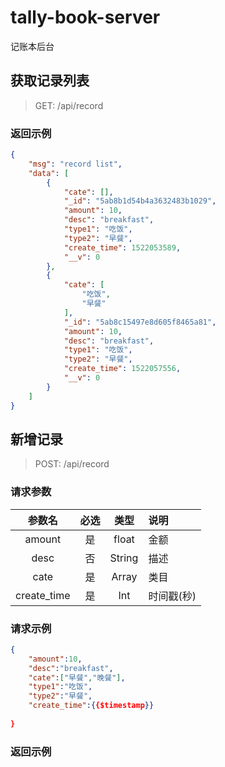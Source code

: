 # tally-book-server
记账本后台

## 获取记录列表
> GET: /api/record
### 返回示例
```json
{
    "msg": "record list",
    "data": [
        {
            "cate": [],
            "_id": "5ab8b1d54b4a3632483b1029",
            "amount": 10,
            "desc": "breakfast",
            "type1": "吃饭",
            "type2": "早餐",
            "create_time": 1522053589,
            "__v": 0
        },
        {
            "cate": [
                "吃饭",
                "早餐"
            ],
            "_id": "5ab8c15497e8d605f8465a81",
            "amount": 10,
            "desc": "breakfast",
            "type1": "吃饭",
            "type2": "早餐",
            "create_time": 1522057556,
            "__v": 0
        }
    ]
}
```

## 新增记录
> POST:  /api/record
### 请求参数
 参数名| 必选| 类型| 说明 
 :---:|:---:|:---:|:---| 
amount | 是 | float | 金额
desc   | 否 | String| 描述
cate | 是 | Array | 类目
create_time | 是 | Int | 时间戳(秒)
### 请求示例
```json
{
	"amount":10,
	"desc":"breakfast",
	"cate":["早餐","晚餐"],
	"type1":"吃饭",
	"type2":"早餐",
	"create_time":{{$timestamp}}
	
}
```
### 返回示例
```
```

